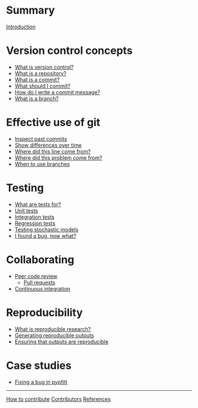 # Summary

[Introduction](README.md)

# Version control concepts

- [What is version control?](version-control/what-is-version-control.md)
- [What is a repository?](version-control/what-is-a-repository.md)
- [What is a commit?](version-control/what-is-a-commit.md)
- [What should I commit?](version-control/what-should-I-commit.md)
- [How do I write a commit message?](version-control/how-do-I-write-a-commit-message.md)
- [What is a branch?](version-control/what-is-a-branch.md)

# Effective use of git

- [Inspect past commits]()
- [Show differences over time]()
- [Where did this line come from?]()
- [Where did this problem come from?]()
- [When to use branches]()

# Testing

- [What are tests for?]()
- [Unit tests]()
- [Integration tests]()
- [Regression tests]()
- [Testing stochastic models]()
- [I found a bug, now what?]()

# Collaborating

- [Peer code review]()
  - [Pull requests]()
- [Continuous integration]()

# Reproducibility

- [What is reproducible research?]()
- [Generating reproducible outputs]()
- [Ensuring that outputs are reproducible]()

# Case studies

- [Fixing a bug in pypfilt](case-studies/moss-pypfilt-earlier-states.md)

-----------

[How to contribute](how-to-contribute.md)
[Contributors](contributors.md)
[References]()
